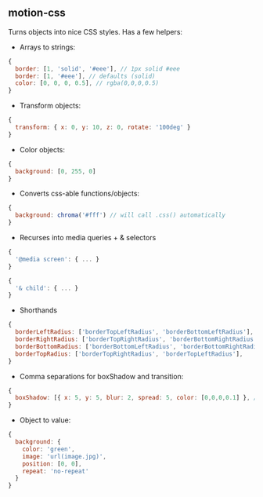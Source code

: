 ## motion-css

Turns objects into nice CSS styles. Has a few helpers:

- Arrays to strings:
```js
{
  border: [1, 'solid', '#eee'], // 1px solid #eee
  border: [1, '#eee'], // defaults (solid)
  color: [0, 0, 0, 0.5], // rgba(0,0,0,0.5)
}
```
- Transform objects:
```js
{
  transform: { x: 0, y: 10, z: 0, rotate: '100deg' }
}
```

- Color objects:
```js
{
  background: [0, 255, 0]
}
```

- Converts css-able functions/objects:
```js
{
  background: chroma('#fff') // will call .css() automatically
}
```

- Recurses into media queries + & selectors
```js
{
  '@media screen': { ... }
}
```

```js
{
  '& child': { ... }
}
```

- Shorthands
```js
{
  borderLeftRadius: ['borderTopLeftRadius', 'borderBottomLeftRadius'],
  borderRightRadius: ['borderTopRightRadius', 'borderBottomRightRadius'],
  borderBottomRadius: ['borderBottomLeftRadius', 'borderBottomRightRadius'],
  borderTopRadius: ['borderTopRightRadius', 'borderTopLeftRadius'],
}
```
- Comma separations for boxShadow and transition:
```js
{
  boxShadow: [{ x: 5, y: 5, blur: 2, spread: 5, color: [0,0,0,0.1] }, /* ... */]
}
```

- Object to value:
```js
{
  background: {
    color: 'green',
    image: 'url(image.jpg)',
    position: [0, 0],
    repeat: 'no-repeat'
  }
}
```
